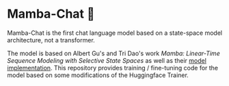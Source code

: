 # Mamba-Chat 🐍

Mamba-Chat is the first chat language model based on a state-space model architecture, not a transformer.

The model is based on Albert Gu's and Tri Dao's work *Mamba: Linear-Time Sequence Modeling with Selective State Spaces* as well as their [model implementation](https://github.com/state-spaces/mamba). This repository provides training / fine-tuning code for the model based on some modifications of the Huggingface Trainer. 
